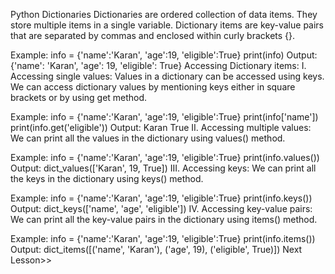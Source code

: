 Python Dictionaries
Dictionaries are ordered collection of data items. They store multiple items in a single variable. Dictionary items are key-value pairs that are separated by commas and enclosed within curly brackets {}.

Example:
info = {'name':'Karan', 'age':19, 'eligible':True}
print(info)
Output:
{'name': 'Karan', 'age': 19, 'eligible': True}
Accessing Dictionary items:
I. Accessing single values:
Values in a dictionary can be accessed using keys. We can access dictionary values by mentioning keys either in square brackets or by using get method.

Example:
info = {'name':'Karan', 'age':19, 'eligible':True}
print(info['name'])
print(info.get('eligible'))
Output:
Karan
True
II. Accessing multiple values:
We can print all the values in the dictionary using values() method.

Example:
info = {'name':'Karan', 'age':19, 'eligible':True}
print(info.values())
Output:
dict_values(['Karan', 19, True])
III. Accessing keys:
We can print all the keys in the dictionary using keys() method.

Example:
info = {'name':'Karan', 'age':19, 'eligible':True}
print(info.keys())
Output:
dict_keys(['name', 'age', 'eligible'])
IV. Accessing key-value pairs:
We can print all the key-value pairs in the dictionary using items() method.

Example:
info = {'name':'Karan', 'age':19, 'eligible':True}
print(info.items())
Output:
dict_items([('name', 'Karan'), ('age', 19), ('eligible', True)])
Next Lesson>>